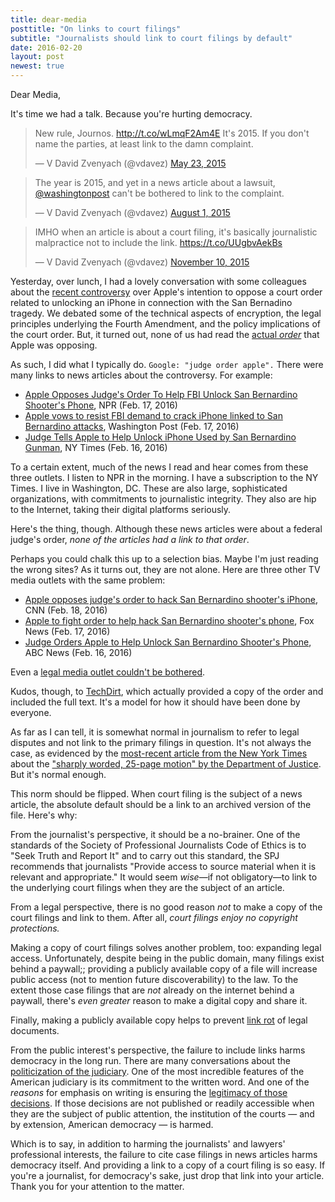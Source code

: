 ```yaml
---
title: dear-media
posttitle: "On links to court filings"
subtitle: "Journalists should link to court filings by default"
date: 2016-02-20
layout: post
newest: true
---
```


Dear Media,

It's time we had a talk. Because you're hurting democracy.

<!--break-->

<blockquote class="twitter-tweet" data-lang="en"><p lang="en" dir="ltr">New rule, Journos. <a href="http://t.co/wLmqF2Am4E">http://t.co/wLmqF2Am4E</a> It&#39;s 2015. If you don&#39;t name the parties, at least link to the damn complaint.</p>&mdash; V David Zvenyach (@vdavez) <a href="https://twitter.com/vdavez/status/601939180818694147">May 23, 2015</a></blockquote>
<script async src="//platform.twitter.com/widgets.js" charset="utf-8"></script>

<blockquote class="twitter-tweet" data-lang="en"><p lang="en" dir="ltr">The year is 2015, and yet in a news article about a lawsuit, <a href="https://twitter.com/washingtonpost">@washingtonpost</a> can&#39;t be bothered to link to the complaint.</p>&mdash; V David Zvenyach (@vdavez) <a href="https://twitter.com/vdavez/status/627449286192705537">August 1, 2015</a></blockquote>
<script async src="//platform.twitter.com/widgets.js" charset="utf-8"></script>

<blockquote class="twitter-tweet" data-lang="en"><p lang="en" dir="ltr">IMHO when an article is about a court filing, it&#39;s basically journalistic malpractice not to include the link. <a href="https://t.co/UUgbvAekBs">https://t.co/UUgbvAekBs</a></p>&mdash; V David Zvenyach (@vdavez) <a href="https://twitter.com/vdavez/status/664062509016592384">November 10, 2015</a></blockquote>
<script async src="//platform.twitter.com/widgets.js" charset="utf-8"></script>

Yesterday, over lunch, I had a lovely conversation with some colleagues about the [recent controversy](http://www.nytimes.com/2016/02/20/business/justice-department-calls-apples-refusal-to-unlock-iphone-a-marketing-strategy.html) over Apple's intention to oppose a court order related to unlocking an iPhone in connection with the San Bernadino tragedy. We debated some of the technical aspects of encryption, the legal principles underlying the Fourth Amendment, and the policy implications of the court order. But, it turned out, none of us had read the [actual _order_](https://assets.documentcloud.org/documents/2714005/SB-Shooter-Order-Compelling-Apple-Asst-iPhone.pdf) that Apple was opposing.

As such, I did what I typically do. `Google: "judge order apple".` There were many links to news articles about the controversy. For example:

* [Apple Opposes Judge's Order To Help FBI Unlock San Bernardino Shooter's Phone](http://www.npr.org/sections/thetwo-way/2016/02/17/467035863/judge-orders-apple-to-help-investigators-unlock-california-shooters-phone), NPR (Feb. 17, 2016)
* [Apple vows to resist FBI demand to crack iPhone linked to San Bernardino attacks](https://www.washingtonpost.com/world/national-security/us-wants-apple-to-help-unlock-iphone-used-by-san-bernardino-shooter/2016/02/16/69b903ee-d4d9-11e5-9823-02b905009f99_story.html), Washington Post (Feb. 17, 2016)
* [Judge Tells Apple to Help Unlock iPhone Used by San Bernardino Gunman](http://www.nytimes.com/2016/02/17/us/judge-tells-apple-to-help-unlock-san-bernardino-gunmans-iphone.html), NY Times (Feb. 16, 2016)

To a certain extent, much of the news I read and hear comes from these three outlets. I listen to NPR in the morning. I have a subscription to the NY Times. I live in Washington, DC. These are also large, sophisticated organizations, with commitments to journalistic integrity. They also are hip to the Internet, taking their digital platforms seriously.

Here's the thing, though. Although these news articles were about a federal judge's order, *none of the articles had a link to that order*.

Perhaps you could chalk this up to a selection bias. Maybe I'm just reading the wrong sites? As it turns out, they are not alone. Here are three other TV media outlets with the same problem:

* [Apple opposes judge's order to hack San Bernardino shooter's iPhone](http://www.cnn.com/2016/02/16/us/san-bernardino-shooter-phone-apple/), CNN (Feb. 18, 2016)
* [Apple to fight order to help hack San Bernardino shooter's phone](http://www.foxnews.com/us/2016/02/17/apple-must-help-fbi-hack-san-bernardino-killers-phone-judge-says.html), Fox News (Feb. 17, 2016)
* [Judge Orders Apple to Help Unlock San Bernardino Shooter's Phone](http://abcnews.go.com/US/judge-orders-apple-unlock-san-bernardino-shooters-phone/story?id=36989123), ABC News (Feb. 16, 2016)

Even a [legal media outlet couldn't be bothered](http://www.therecorder.com/id=1202749961080/Raising-Stakes-in-Encryption-Debate-Apple-Vows-to-Fight-Order-to-Unlock-iPhone?mcode=1202615741070&curindex=0&curpage=ALL).

Kudos, though, to [TechDirt](https://www.techdirt.com/articles/20160216/17393733617/no-judge-did-not-just-order-apple-to-break-encryption-san-bernardino-shooters-iphone-to-create-new-backdoor.shtml), which actually provided a copy of the order and included the full text. It's a model for how it should have been done by everyone.

As far as I can tell, it is somewhat normal in journalism to refer to legal disputes and not link to the primary filings in question. It's not always the case, as evidenced by the [most-recent article from the New York Times](http://www.nytimes.com/2016/02/20/business/justice-department-calls-apples-refusal-to-unlock-iphone-a-marketing-strategy.html) about the ["sharply worded, 25-page motion" by the Department of Justice](https://assets.documentcloud.org/documents/2715926/Motion-to-Compel-Apple-Compliance.pdf). But it's normal enough.

This norm should be flipped. When court filing is the subject of a news article, the absolute default should be a link to an archived version of the file. Here's why:

From the journalist's perspective, it should be a no-brainer. One of the standards of the Society of Professional Journalists Code of Ethics is to "Seek Truth and Report It" and to carry out this standard, the SPJ recommends that journalists "Provide access to source material when it is relevant and appropriate." It would seem _wise_—if not obligatory—to link to the underlying court filings when they are the subject of an article.

From a legal perspective, there is no good reason _not_ to make a copy of the court filings and link to them. After all, *court filings enjoy no copyright protections.*

Making a copy of court filings solves another problem, too: expanding legal access. Unfortunately, despite being in the public domain, many filings exist behind a paywall;; providing a publicly available copy of a file will increase public access (not to mention future discoverability) to the law. To the extent those case filings that are _not_ already on the internet behind a paywall, there's *even greater* reason to make a digital copy and share it.

Finally, making a publicly available copy helps to prevent [link rot](http://www.abajournal.com/magazine/article/link_rot_is_degrading_legal_research_and_case_cites/) of legal documents.

From the public interest's perspective, the failure to include links harms democracy in the long run. There are many conversations about the [politicization of the judiciary](https://www.washingtonpost.com/politics/scalia-battle-reflects-politicization-of-courts-role/2016/02/15/fbdca6e2-d3f6-11e5-be55-2cc3c1e4b76b_story.html). One of the most incredible features of the American judiciary is its commitment to the written word. And one of the *reasons* for emphasis on writing is ensuring the [legitimacy of those decisions](http://scholarship.law.duke.edu/cgi/viewcontent.cgi?article=1669&context=faculty_scholarship). If those decisions are not published or readily accessible when they are the subject of public attention, the institution of the courts — and by extension, American democracy — is harmed.

Which is to say, in addition to harming the journalists' and lawyers' professional interests, the failure to cite case filings in news articles harms democracy itself. And providing a link to a copy of a court filing is so easy. If you're a journalist, for democracy's sake, just drop that link into your article. Thank you for your attention to the matter.

